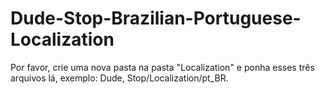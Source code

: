 # Dude-Stop-Brazilian-Portuguese-Localization
Por favor, crie uma nova pasta na pasta "Localization" e ponha esses três arquivos lá, exemplo: Dude, Stop/Localization/pt_BR.
